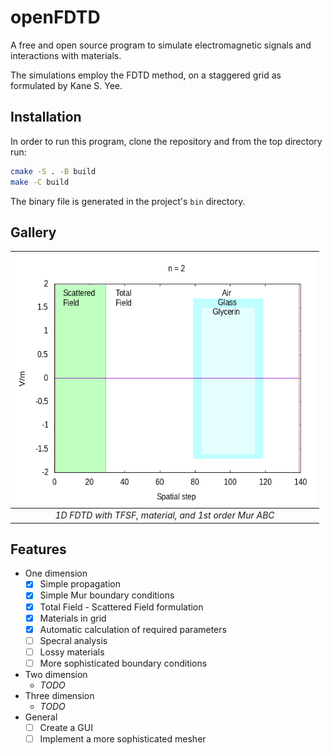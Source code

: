 # openFDTD 

A free and open source program to simulate electromagnetic
signals and interactions with materials. 

The simulations employ the FDTD method, on a staggered
grid as formulated by Kane S. Yee.

## Installation

In order to run this program, clone the repository and
from the top directory run:

```bash
cmake -S . -B build
make -C build
```

The binary file is generated in the project's `bin`
directory.

## Gallery
|<img src="./gallery/1D_FDTD_demo.gif" width="480" height="400"/>|
|:--:|
| *1D FDTD with TFSF, material, and 1st order Mur ABC* |

## Features
* One dimension
  - [x] Simple propagation
  - [x] Simple Mur boundary conditions
  - [x] Total Field - Scattered Field formulation
  - [x] Materials in grid
  - [x] Automatic calculation of required parameters
  - [ ] Specral analysis
  - [ ] Lossy materials
  - [ ] More sophisticated boundary conditions
* Two dimension
  - *TODO* 
* Three dimension
  - *TODO* 
* General
  - [ ] Create a GUI
  - [ ] Implement a more sophisticated mesher
